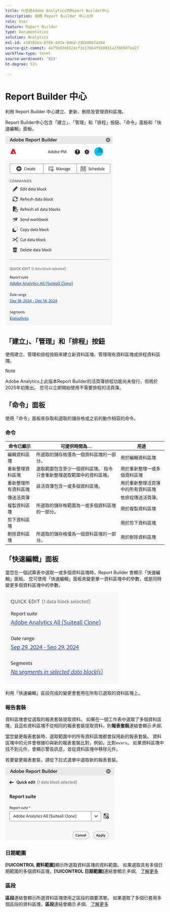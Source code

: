 ```yaml
---
title: 什麼是Adobe Analytics的Report Builder中心
description: 說明 Report Builder 中心元件
role: User
feature: Report Builder
type: Documentation
solution: Analytics
exl-id: e18381ea-b7d4-4d7a-9ded-23b2d06fa204
source-git-commit: 4e75b83e812acf3e17bb4f910831a2f88507aa27
workflow-type: tm+mt
source-wordcount: '523'
ht-degree: 51%

---
```


# Report Builder 中心

利用 Report Builder 中心建立、更新、刪除及管理資料區塊。

Report Builder中心包含「建立」、「管理」和「排程」按鈕、「命令」面板和「快速編輯」面板。

<img src="./assets/hub51.png" alt="Report Builder 中心"/>


## 「建立」、「管理」和「排程」按鈕

使用建立、管理和排程按鈕來建立新資料區塊、管理現有資料區塊或排程資料區塊。

>[!NOTE]
>
>Adobe Analytics上此版本Report Builder的活頁簿排程功能尚未發行，但將於2025年初推出。 您可以立即開始使用不需要排程的活頁簿。

## 「命令」面板

使用「命令」面板來存取和選取的儲存格或之前的動作相容的命令。

### 命令

| 命令已顯示 | 可提供時間為… | 用途 |
|------|------------------|--------|
| 編輯資料區塊 | 所選取的儲存格僅為一個資料區塊的一部分。 | 用於編輯資料區塊 |
| 重新整理資料區塊 | 選取範圍包含至少一個資料區塊。 指令只會重新整理選取範圍中的資料區塊。 | 用於重新整理一或多個資料區塊 |
| 重新整理所有資料區塊 | 該活頁簿包含一或多個資料區塊。 | 用於重新整理活頁簿中的所有資料區塊 |
| 傳送活頁簿 |   | 依排程傳送活頁簿。 |
| 複製資料區塊 | 所選取的儲存格範圍為一或多個資料區塊的一部分。 | 用於複製資料區塊 |
| 剪下資料區塊 |   | 用於剪下資料區塊 |
| 刪除資料區塊 | 所選取的儲存格僅為一個資料區塊的一部分。 | 用於刪除資料區塊 |

## 「快速編輯」面板

當您在一個試算表中選取一或多個資料區塊時，Report Builder 會顯示「快速編輯」面板。 您可使用「快速編輯」面板來變更單一資料區塊中的參數，或是同時變更多個資料區塊中的參數。

![Report Builder中的「快速編輯」面板](./assets/hub2.png)

利用「快速編輯」區段完成的變更會套用在所有已選取的資料區塊上。

### 報告套裝

資料區塊會從選取的報表套裝提取資料。 如果在一個工作表中選取了多個資料區塊，且這些資料區塊不從相同的報表套裝提取資料，則&#x200B;**報表套裝**&#x200B;連結會顯示&#x200B;*多個*。

當您變更報表套裝時，選取範圍中的所有資料區塊都會採用新的報表套裝。 資料區塊中的元件會根據ID與新的報表套裝比對，例如，比對```evars```。 如果資料區塊中找不到元件，會顯示警告訊息，並從資料區塊中移除元件。

若要變更報表套裝，請從下拉式選單中選取新的報表套裝。

![顯示報表套裝下拉式功能表的Report Builder中心。](./assets/image16.png)

### 日期範圍

**[!UICONTROL 資料範圍]**&#x200B;顯示所選取資料區塊的資料範圍。 如果選取具有多個日期範圍的多個資料區塊，**[!UICONTROL 日期範圍]**&#x200B;連結會顯示&#x200B;*多個*。 [了解更多](/help/analyze/report-builder/select-date-range.md)

### 區段

**區段**&#x200B;連結會顯示所選資料區塊使用之區段的摘要清單。 如果選取了多個已套用多個區段的資料區塊，**區段**&#x200B;連結會顯示&#x200B;*多個*。 [了解更多](/help/analyze/report-builder/work-with-segments.md)
